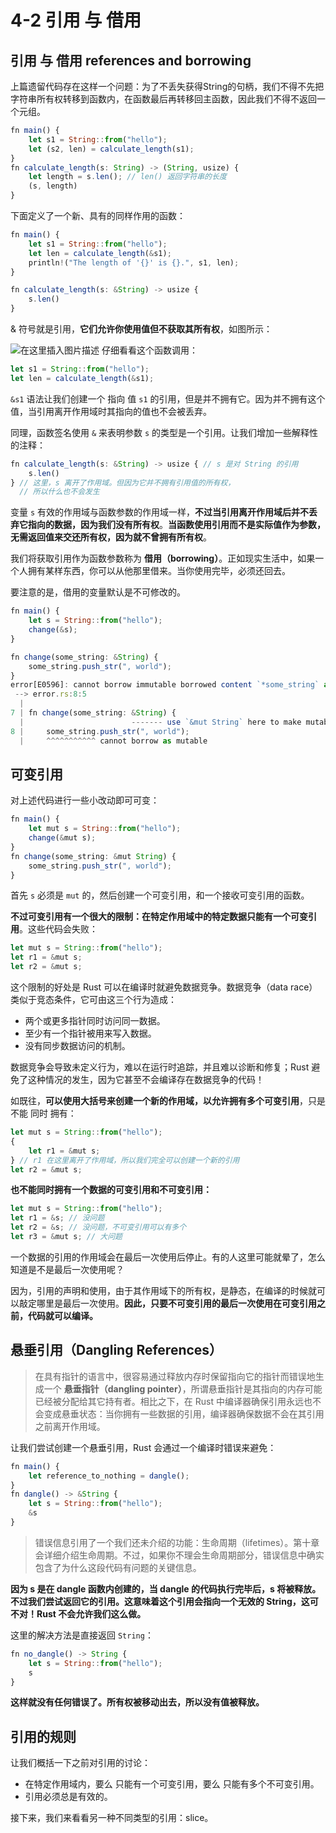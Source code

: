 # 4-2 引用 与 借用

## 引用 与 借用 references and borrowing

上篇遗留代码存在这样一个问题：为了不丢失获得String的句柄，我们不得不先把字符串所有权转移到函数内，在函数最后再转移回主函数，因此我们不得不返回一个元组。

```javascript
fn main() {
    let s1 = String::from("hello");
    let (s2, len) = calculate_length(s1);
}
fn calculate_length(s: String) -> (String, usize) {
    let length = s.len(); // len() 返回字符串的长度
    (s, length)
}
```

下面定义了一个新、具有的同样作用的函数：

```javascript
fn main() {
    let s1 = String::from("hello");
    let len = calculate_length(&s1);
    println!("The length of '{}' is {}.", s1, len);
}

fn calculate_length(s: &String) -> usize {
    s.len()
}
```

& 符号就是引用，**它们允许你使用值但不获取其所有权**，如图所示：

![&#x5728;&#x8FD9;&#x91CC;&#x63D2;&#x5165;&#x56FE;&#x7247;&#x63CF;&#x8FF0;](https://img-blog.csdnimg.cn/098dd2d4eacd41caa2becb41c408c42a.png?x-oss-process=image/watermark,type_ZHJvaWRzYW5zZmFsbGJhY2s,shadow_50,text_Q1NETiBAc3dhbGxvd2JsYW5r,size_20,color_FFFFFF,t_70,g_se,x_16) 仔细看看这个函数调用：

```javascript
let s1 = String::from("hello");
let len = calculate_length(&s1);
```

`&s1` 语法让我们创建一个 指向 值 `s1` 的引用，但是并不拥有它。因为并不拥有这个值，当引用离开作用域时其指向的值也不会被丢弃。

同理，函数签名使用 `&` 来表明参数 `s` 的类型是一个引用。让我们增加一些解释性的注释：

```javascript
fn calculate_length(s: &String) -> usize { // s 是对 String 的引用
    s.len()
} // 这里，s 离开了作用域。但因为它并不拥有引用值的所有权，
  // 所以什么也不会发生
```

变量 `s` 有效的作用域与函数参数的作用域一样，**不过当引用离开作用域后并不丢弃它指向的数据，因为我们没有所有权**。**当函数使用引用而不是实际值作为参数，无需返回值来交还所有权，因为就不曾拥有所有权**。

我们将获取引用作为函数参数称为 **借用（borrowing）**。正如现实生活中，如果一个人拥有某样东西，你可以从他那里借来。当你使用完毕，必须还回去。

要注意的是，借用的变量默认是不可修改的。

```javascript
fn main() {
    let s = String::from("hello");
    change(&s);
}

fn change(some_string: &String) {
    some_string.push_str(", world");
}
error[E0596]: cannot borrow immutable borrowed content `*some_string` as mutable
 --> error.rs:8:5
  |
7 | fn change(some_string: &String) {
  |                        ------- use `&mut String` here to make mutable
8 |     some_string.push_str(", world");
  |     ^^^^^^^^^^^ cannot borrow as mutable
```

## 可变引用

对上述代码进行一些小改动即可可变：

```javascript
fn main() {
    let mut s = String::from("hello");
    change(&mut s);
}
fn change(some_string: &mut String) {
    some_string.push_str(", world");
}
```

首先 `s` 必须是 `mut` 的，然后创建一个可变引用，和一个接收可变引用的函数。

**不过可变引用有一个很大的限制：在特定作用域中的特定数据只能有一个可变引用**。这些代码会失败：

```javascript
let mut s = String::from("hello");
let r1 = &mut s;
let r2 = &mut s;
```

这个限制的好处是 Rust 可以在编译时就避免数据竞争。数据竞争（data race）类似于竞态条件，它可由这三个行为造成：

* 两个或更多指针同时访问同一数据。
* 至少有一个指针被用来写入数据。
* 没有同步数据访问的机制。

数据竞争会导致未定义行为，难以在运行时追踪，并且难以诊断和修复；Rust 避免了这种情况的发生，因为它甚至不会编译存在数据竞争的代码！

如既往，**可以使用大括号来创建一个新的作用域，以允许拥有多个可变引用**，只是不能 同时 拥有：

```javascript
let mut s = String::from("hello");
{
    let r1 = &mut s;
} // r1 在这里离开了作用域，所以我们完全可以创建一个新的引用
let r2 = &mut s;
```

**也不能同时拥有一个数据的可变引用和不可变引用：**

```javascript
let mut s = String::from("hello");
let r1 = &s; // 没问题
let r2 = &s; // 没问题，不可变引用可以有多个
let r3 = &mut s; // 大问题
```

一个数据的引用的作用域会在最后一次使用后停止。有的人这里可能就晕了，怎么知道是不是最后一次使用呢？

因为，引用的声明和使用，由于其作用域下的所有权，是静态，在编译的时候就可以敲定哪里是最后一次使用。**因此，只要不可变引用的最后一次使用在可变引用之前，代码就可以编译。**

## 悬垂引用（Dangling References）

> 在具有指针的语言中，很容易通过释放内存时保留指向它的指针而错误地生成一个 **悬垂指针（dangling pointer）**，所谓悬垂指针是其指向的内存可能已经被分配给其它持有者。相比之下，在 Rust 中编译器确保引用永远也不会变成悬垂状态：当你拥有一些数据的引用，编译器确保数据不会在其引用之前离开作用域。

让我们尝试创建一个悬垂引用，Rust 会通过一个编译时错误来避免：

```javascript
fn main() {
    let reference_to_nothing = dangle();
}
fn dangle() -> &String {
    let s = String::from("hello");
    &s
}
```

> 错误信息引用了一个我们还未介绍的功能：生命周期（lifetimes）。第十章会详细介绍生命周期。不过，如果你不理会生命周期部分，错误信息中确实包含了为什么这段代码有问题的关键信息。

**因为 s 是在 dangle 函数内创建的，当 dangle 的代码执行完毕后，s 将被释放。不过我们尝试返回它的引用。这意味着这个引用会指向一个无效的 String，这可不对！Rust 不会允许我们这么做。**

这里的解决方法是直接返回 `String`：

```javascript
fn no_dangle() -> String {
    let s = String::from("hello");
    s
}
```

**这样就没有任何错误了。所有权被移动出去，所以没有值被释放。**

## 引用的规则

让我们概括一下之前对引用的讨论：

* 在特定作用域内，要么 只能有一个可变引用，要么 只能有多个不可变引用。
* 引用必须总是有效的。

接下来，我们来看看另一种不同类型的引用：slice。

